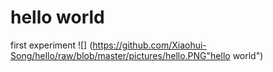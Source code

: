 # hello world
first experiment
![]
(https://github.com/Xiaohui-Song/hello/raw/blob/master/pictures/hello.PNG"hello world")
